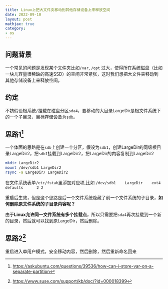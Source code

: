 ```yaml
---
title: Linux上把大文件夹移动到其他存储设备上来释放空间
date: 2022-09-10
layout: post
mathjax: true
category:
- os
---
```

## 问题背景

一个常见的问题是发现某个文件夹比如`/var`, `/opt` 过大，使得所在系统磁盘（比如一块儿容量很稀缺的高速SSD）的空间非常紧张，这时我们想把大文件夹移动到其他存储设备上来释放空间。

## 约定

不妨假设根系统`/`挂载在磁盘分区`sda4`，要移动的大目录LargeDir是根文件系统下的一个子目录，目标存储设备为`sdb`。

## 思路1[^1]

一个体面的思路是在`sdb`上创建一个分区，假设为`sdb1`，创建LargeDir的同级根目录LargeDir2，把`sdb1`挂载到LargeDir2，把LargeDir的内容复制到LargeDir2

````bash
mkdir LargeDir2
mount /dev/sdb1 LargeDir2
rsync -a LargeDir/ LargeDir2
````

在文件系统表单`/etc/fstab`里添加对应项,比如
`/dev/sdb1    LargeDir    ext4    defaults      2 2`

重启后生效，但是这个思路是后一个文件系统隐藏了前一个文件系统的子目录，**如何删除原文件系统的子目录内容呢？**

由于**Linux允许同一文件系统有多个挂载点**，所以只需要把`sda4`再次挂载到一个新的目录，然后就可以找到原LargeDir，然后删除。

[^1]: https://askubuntu.com/questions/39536/how-can-i-store-var-on-a-separate-partition

## 思路2[^2]

重启进入单用户模式，安全移动内容，然后删除，然后重新命名回来

[^2]: https://www.suse.com/support/kb/doc/?id=000018399